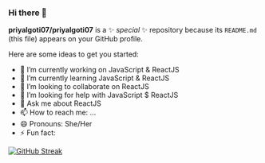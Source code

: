 ### Hi there 👋


**priyalgoti07/priyalgoti07** is a ✨ _special_ ✨ repository because its `README.md` (this file) appears on your GitHub profile.

Here are some ideas to get you started:

- 🔭 I’m currently working on JavaScript & ReactJS
- 🌱 I’m currently learning JavaScript & ReactJS
- 👯 I’m looking to collaborate on ReactJS
- 🤔 I’m looking for help with JavaScript $ ReactJS
- 💬 Ask me about ReactJS
- 📫 How to reach me: ...
- 😄 Pronouns: She/Her
- ⚡ Fun fact: 

[![GitHub Streak](https://streak-stats.demolab.com?user=priyalgoti07&theme=merko&hide_border=true&date_format=j%20M%5B%20Y%5D)](https://git.io/streak-stats)
